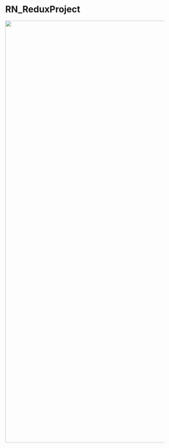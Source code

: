 # RN_ReduxProject
<img src="hhttps://raw.githubusercontent.com/derting/RN_ReduxProject/master/github_Img/img1.png" width="750" height="1332">
